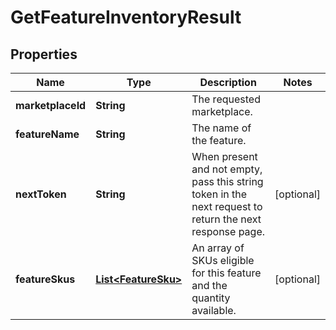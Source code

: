 # GetFeatureInventoryResult

## Properties
Name | Type | Description | Notes
------------ | ------------- | ------------- | -------------
**marketplaceId** | **String** | The requested marketplace. | 
**featureName** | **String** | The name of the feature. | 
**nextToken** | **String** | When present and not empty, pass this string token in the next request to return the next response page. |  [optional]
**featureSkus** | [**List&lt;FeatureSku&gt;**](FeatureSku.md) | An array of SKUs eligible for this feature and the quantity available. |  [optional]

